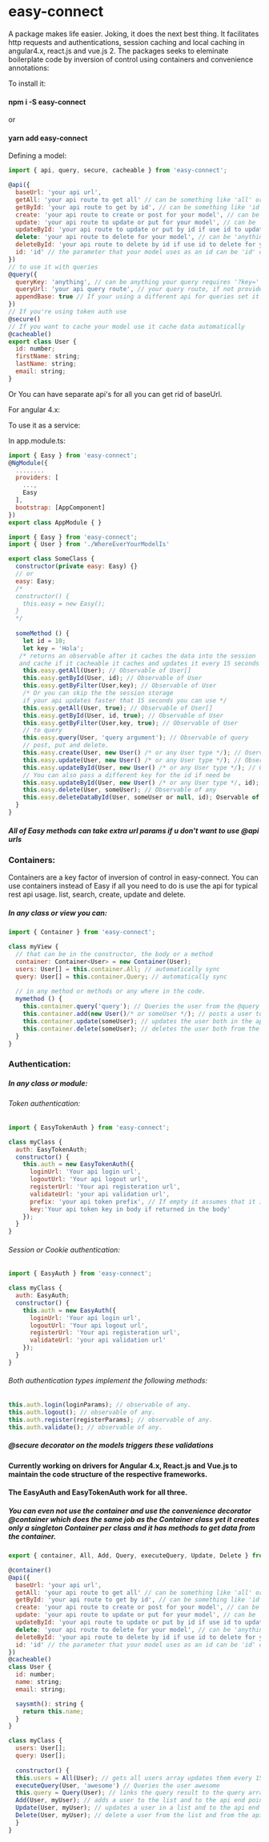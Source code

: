 # easy-connect
A package makes life easier. Joking, it does the next best thing. It facilitates http requests and authentications, session caching and local caching in angular4.x, react.js and vue.js 2. The packages seeks to eleminate boilerplate code by inversion of control using containers and convenience annotations:

To install it:

#### npm i -S easy-connect

or

#### yarn add easy-connect

Defining a model:

```javascript
import { api, query, secure, cacheable } from 'easy-connect';

@api({
  baseUrl: 'your api url',
  getAll: 'your api route to get all' // can be something like 'all' or just ''.
  getById: 'your api route to get by id', // can be something like 'id' or just ''.
  create: 'your api route to create or post for your model', // can be 'anything' or just ''.
  update: 'your api route to update or put for your model', // can be 'anything' or just ''.
  updateById: 'your api route to update or put by id if use id to update for your model', // can be 'anything' or just ''.
  delete: 'your api route to delete for your model', // can be 'anything' or just ''.
  deleteById: 'your api route to delete by id if use id to delete for your model', // can be 'anything' or just ''.
  id: 'id' // the parameter that your model uses as an id can be 'id' or 'username' or 'email' it has to be in the model.
})
// to use it with queries
@query({
  queryKey: 'anything', // can be anything your query requires '?key='
  queryUrl: 'your api query route', // your query route, if not provided it will use base url
  appendBase: true // If your using a different api for queries set it to false
})
// If you're using token auth use
@secure()
// If you want to cache your model use it cache data automatically
@cacheable()
export class User {
  id: number;
  firstName: string;
  lastName: string;
  email: string;
}
```
Or You can have separate api's for all you can get rid of baseUrl.

For angular 4.x:

To use it as a service:

In app.module.ts:
```javascript
import { Easy } from 'easy-connect';
@NgModule({
  ........
  providers: [
  	...,
  	Easy
  ],
  bootstrap: [AppComponent]
})
export class AppModule { }
```

```javascript
import { Easy } from 'easy-connect';
import { User } from './WhereEverYourModelIs'

export class SomeClass {
  constructor(private easy: Easy) {}
  // or
  easy: Easy;
  /*
  constructor() {
    this.easy = new Easy();
  }
  */
  
  someMethod () {
    let id = 10;
    let key = 'Hola';
   /* returns an observable after it caches the data into the session 
   and cache if it cacheable it caches and updates it every 15 seconds */
    this.easy.getAll(User); // Observable of User[]
    this.easy.getById(User, id); // Observable of User
    this.easy.getByFilter(User,key); // Observable of User
    /* Or you can skip the the session storage 
    if your api updates faster that 15 seconds you can use */
    this.easy.getAll(User, true); // Observable of User[]
    this.easy.getById(User, id, true); // Observable of User
    this.easy.getByFilter(User,key, true); // Observable of User
    // to query
    this.easy.query(User, 'query argument'); // Observable of query
    // post, put and delete.
    this.easy.create(User, new User() /* or any User type */); // Oservable of any
    this.easy.update(User, new User() /* or any User type */); // Observable of any
    this.easy.updateById(User, new User() /* or any User type */); // Observable of any
    // You can also pass a different key for the id if need be
    this.easy.updateById(User, new User() /* or any User type */, id); // Observable of any
    this.easy.delete(User, someUser); // Observable of any
    this.easy.deleteDataById(User, someUser or null, id); Oservable of any
  }
}
```
##### All of Easy methods can take extra url params if u don't want to use @api urls

### Containers:

Containers are a key factor of inversion of control in easy-connect. You can use containers instead of Easy if all you need to do is use the api for typical rest api usage. list, search, create, update and delete.


##### In any class or view you can:

```javascript
import { Container } from 'easy-connect';

class myView {
  // that can be in the constructor, the body or a method
  container: Container<User> = new Container(User);
  users: User[] = this.container.All; // automatically sync
  query: User[] = this.container.Query; // automatically sync
  
  // in any method or methods or any where in the code.
  mymethod () {
    this.container.query('query'); // Queries the user from the @query urls and updates the query list.
    this.container.add(new User()/* or someUser */); // posts a user to your api and updates the list;
    this.container.update(someUser); // updates the user both in the api and the list.
    this.container.delete(someUser); // deletes the user both from the api and the list
  }
}
```
### Authentication:

##### In any class or module:

###### Token authentication:

```javascript
import { EasyTokenAuth } from 'easy-connect';

class myClass {
  auth: EasyTokenAuth;
  constructor() {
    this.auth = new EasyTokenAuth({
      loginUrl: 'Your api login url',
      logoutUrl: 'Your api logout url',
      registerUrl: 'Your api registeration url',
      validateUrl: 'your api validation url',
      prefix: 'your api token prefix', // If empty it assumes that it is Bearer 
      key:'Your api token key in body if returned in the body'
    });
  }
}
```
###### Session or Cookie authentication:
```javascript
import { EasyAuth } from 'easy-connect';

class myClass {
  auth: EasyAuth;
  constructor() {
    this.auth = new EasyAuth({
      loginUrl: 'Your api login url',
      logoutUrl: 'Your api logout url',
      registerUrl: 'Your api registeration url',
      validateUrl: 'your api validation url'
    });
  }
}
```

###### Both authentication types implement the following methods:
```javascript
this.auth.login(loginParams); // observable of any.
this.auth.logout(); // observable of any.
this.auth.register(registerParams); // observable of any.
this.auth.validate(); // observable of any.
```
##### @secure decorator on the models triggers these validations

#### Currently working on drivers for Angular 4.x, React.js and Vue.js to maintain the code structure of the respective frameworks.
#### The EasyAuth and EasyTokenAuth work for all three.

##### You can even not use the container and use the convenience decorator @container which does the same job as the Container class yet it creates only a singleton Container per class and it has methods to get data from the container.

```javascript
export { container, All, Add, Query, executeQuery, Update, Delete } from 'easy-connect';

@container()
@api({
  baseUrl: 'your api url',
  getAll: 'your api route to get all' // can be something like 'all' or just ''.
  getById: 'your api route to get by id', // can be something like 'id' or just ''.
  create: 'your api route to create or post for your model', // can be 'anything' or just ''.
  update: 'your api route to update or put for your model', // can be 'anything' or just ''.
  updateById: 'your api route to update or put by id if use id to update for your model', // can be 'anything' or just ''.
  delete: 'your api route to delete for your model', // can be 'anything' or just ''.
  deleteById: 'your api route to delete by id if use id to delete for your model', // can be 'anything' or just ''.
  id: 'id' // the parameter that your model uses as an id can be 'id' or 'username' or 'email' it has to be in the model.
})
@cacheable()
class User {
  id: number;
  name: string;
  email: string;

  saysmth(): string {
    return this.name;
  }
}

class myClass {
  users: User[];
  query: User[];
  
  constructor() {
  this.users = All(User); // gets all users array updates them every 15 seconds and caches them if they are cacheable;
  executeQuery(User, 'awesome') // Queries the user awesome
  this.query = Query(User); // links the query result to the query array
  Add(User, myUser); // adds a user to the list and to the api end point.
  Update(User, myUser); // updates a user in a list and to the api end point.
  Delete(User, myUser); // delete a user from the list and from the api.
  }
}

```
